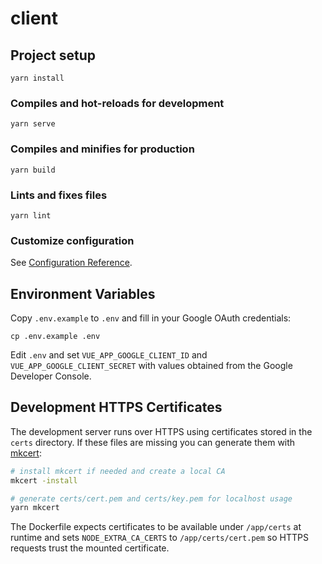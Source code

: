 # client

## Project setup
```
yarn install
```

### Compiles and hot-reloads for development
```
yarn serve
```

### Compiles and minifies for production
```
yarn build
```

### Lints and fixes files
```
yarn lint
```

### Customize configuration
See [Configuration Reference](https://cli.vuejs.org/config/).

## Environment Variables

Copy `.env.example` to `.env` and fill in your Google OAuth credentials:

```
cp .env.example .env
```

Edit `.env` and set `VUE_APP_GOOGLE_CLIENT_ID` and `VUE_APP_GOOGLE_CLIENT_SECRET` with values obtained from the Google Developer Console.


## Development HTTPS Certificates

The development server runs over HTTPS using certificates stored in the
`certs` directory. If these files are missing you can generate them with
[mkcert](https://github.com/FiloSottile/mkcert):

```bash
# install mkcert if needed and create a local CA
mkcert -install

# generate certs/cert.pem and certs/key.pem for localhost usage
yarn mkcert
```

The Dockerfile expects certificates to be available under `/app/certs` at
runtime and sets `NODE_EXTRA_CA_CERTS` to `/app/certs/cert.pem` so HTTPS
requests trust the mounted certificate.
